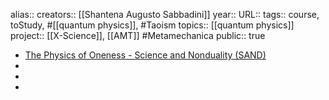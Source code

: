 alias::
creators:: [[Shantena Augusto Sabbadini]] 
year::
URL::
tags:: course, toStudy, #[[quantum physics]], #Taoism 
topics:: [[quantum physics]] 
project:: [[X-Science]], [[AMT]] #Metamechanica 
public:: true

- [The Physics of Oneness - Science and Nonduality (SAND)](https://scienceandnonduality.com/event/the-physics-of-oneness/)
-
-
-